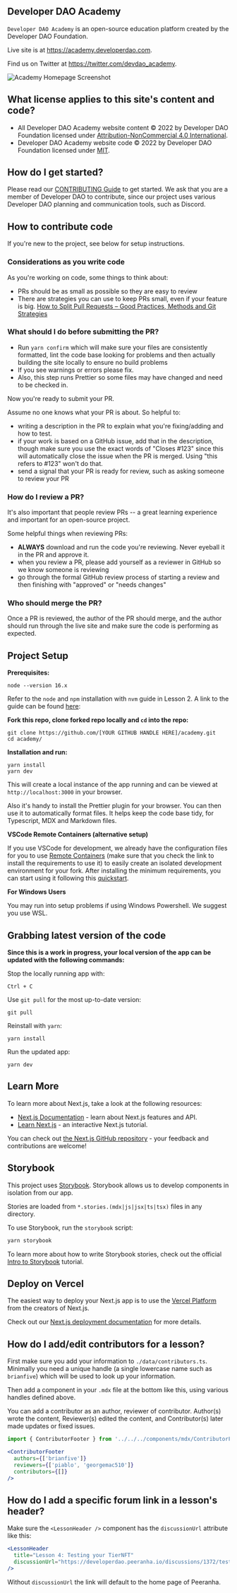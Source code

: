 ## Developer DAO Academy

`Developer DAO Academy` is an open-source education platform created by the
Developer DAO Foundation.

Live site is at <https://academy.developerdao.com>.

Find us on Twitter at <https://twitter.com/devdao_academy>.

![Academy Homepage Screenshot](./public/landing-page-screenshot.png)

## What license applies to this site's content and code?

- All Developer DAO Academy website content © 2022 by Developer DAO Foundation
  licensed under
  [Attribution-NonCommercial 4.0 International](http://creativecommons.org/licenses/by-nc/4.0/).
- Developer DAO Academy website code © 2022 by Developer DAO Foundation licensed
  under [MIT](./LICENSE).

## How do I get started?

Please read our [CONTRIBUTING Guide](CONTRIBUTING.md) to get started. We ask
that you are a member of Developer DAO to contribute, since our project uses
various Developer DAO planning and communication tools, such as Discord.

## How to contribute code

If you're new to the project, see below for setup instructions.

### Considerations as you write code

As you're working on code, some things to think about:

- PRs should be as small as possible so they are easy to review
- There are strategies you can use to keep PRs small, even if your feature is
  big.
  [How to Split Pull Requests – Good Practices, Methods and Git Strategies](https://www.thedroidsonroids.com/blog/splitting-pull-request)

### What should I do before submitting the PR?

- Run `yarn confirm` which will make sure your files are consistently formatted,
  lint the code base looking for problems and then actually building the site
  locally to ensure no build problems
- If you see warnings or errors please fix.
- Also, this step runs Prettier so some files may have changed and need to be
  checked in.

Now you're ready to submit your PR.

Assume no one knows what your PR is about. So helpful to:

- writing a description in the PR to explain what you're fixing/adding and how
  to test.
- if your work is based on a GitHub issue, add that in the description, though
  make sure you use the exact words of "Closes #123" since this will
  automatically close the issue when the PR is merged. Using "this refers to
  #123" won't do that.
- send a signal that your PR is ready for review, such as asking someone to
  review your PR

### How do I review a PR?

It's also important that people review PRs -- a great learning experience and
important for an open-source project.

Some helpful things when reviewing PRs:

- **ALWAYS** download and run the code you're reviewing. Never eyeball it in the
  PR and approve it.
- when you review a PR, please add yourself as a reviewer in GitHub so we know
  someone is reviewing
- go through the formal GitHub review process of starting a review and then
  finishing with "approved" or "needs changes"

### Who should merge the PR?

Once a PR is reviewed, the author of the PR should merge, and the author should
run through the live site and make sure the code is performing as expected.

## Project Setup

**Prerequisites:**

    node --version 16.x

Refer to the `node` and `npm` installation with `nvm` guide in Lesson 2. A link
to the guide can be found
[here](https://www.notion.so/How-to-install-node-js-and-npm-67b2ab1f76f148f49f547b9156aeaf28):

**Fork this repo, clone forked repo locally and `cd` into the repo:**

    git clone https://github.com/[YOUR GITHUB HANDLE HERE]/academy.git
    cd academy/

**Installation and run:**

    yarn install
    yarn dev

This will create a local instance of the app running and can be viewed at
`http://localhost:3000` in your browser.

Also it's handy to install the Prettier plugin for your browser. You can then
use it to automatically format files. It helps keep the code base tidy, for
Typescript, MDX and Markdown files.

**VSCode Remote Containers (alternative setup)**

If you use VSCode for development, we already have the configuration files for
you to use
[Remote Containers](https://code.visualstudio.com/docs/remote/containers) (make
sure that you check the link to install the requirements to use it) to easily
create an isolated development environment for your fork. After installing the
minimum requirements, you can start using it following this
[quickstart](https://code.visualstudio.com/docs/remote/containers#_quick-start-open-a-git-repository-or-github-pr-in-an-isolated-container-volume).

**For Windows Users**

You may run into setup problems if using Windows Powershell. We suggest you use
WSL.

## Grabbing latest version of the code

**Since this is a work in progress, your local version of the app can be updated
with the following commands:**

Stop the locally running app with:

    Ctrl + C

Use `git pull` for the most up-to-date version:

    git pull

Reinstall with `yarn`:

    yarn install

Run the updated app:

    yarn dev

## Learn More

To learn more about Next.js, take a look at the following resources:

- [Next.js Documentation](https://nextjs.org/docs) - learn about Next.js
  features and API.
- [Learn Next.js](https://nextjs.org/learn) - an interactive Next.js tutorial.

You can check out
[the Next.js GitHub repository](https://github.com/vercel/next.js/) - your
feedback and contributions are welcome!

## Storybook

This project uses [Storybook](https://storybook.js.org/). Storybook allows us to
develop components in isolation from our app.

Stories are loaded from `*.stories.(mdx|js|jsx|ts|tsx)` files in any directory.

To use Storybook, run the `storybook` script:

```bash
yarn storybook
```

To learn more about how to write Storybook stories, check out the official
[Intro to Storybook](https://storybook.js.org/tutorials/intro-to-storybook/)
tutorial.

## Deploy on Vercel

The easiest way to deploy your Next.js app is to use the
[Vercel Platform](https://vercel.com/new?utm_medium=default-template&filter=next.js&utm_source=create-next-app&utm_campaign=create-next-app-readme)
from the creators of Next.js.

Check out our
[Next.js deployment documentation](https://nextjs.org/docs/deployment) for more
details.

## How do I add/edit contributors for a lesson?

First make sure you add your information to `./data/contributors.ts`. Minimally
you need a unique handle (a single lowercase name such as `brianfive`) which
will be used to look up your information.

Then add a component in your `.mdx` file at the bottom like this, using various
handles defined above.

You can add a contributor as an author, reviewer of contributor. Author(s) wrote
the content, Reviewer(s) edited the content, and Contributor(s) later made
updates or fixed issues.

```jsx
import { ContributorFooter } from '../../../components/mdx/ContributorFooter'
```

```jsx
<ContributorFooter
  authors={['brianfive']}
  reviewers={['piablo', 'georgemac510']}
  contributors={[]}
/>
```

## How do I add a specific forum link in a lesson's header?

Make sure the `<LessonHeader />` component has the `discussionUrl` attribute
like this:

```jsx
<LessonHeader
  title="Lesson 4: Testing your TierNFT"
  discussionUrl="https://developerdao.peeranha.io/discussions/1372/testing-solidity-contracts"
/>
```

Without `discussionUrl` the link will default to the home page of Peeranha.
